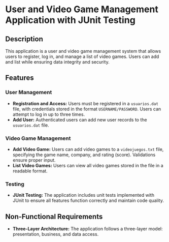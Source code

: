# User and Video Game Management Application with JUnit Testing

## Description
This application is a user and video game management system that allows users to register, log in, and manage a list of video games. Users can add and list while ensuring data integrity and security.

## Features

### User Management
- **Registration and Access:** Users must be registered in a `usuarios.dat` file, with credentials stored in the format `USERNAME/PASSWORD`. Users can attempt to log in up to three times.
- **Add User:** Authenticated users can add new user records to the `usuarios.dat` file.

### Video Game Management
- **Add Video Game:** Users can add video games to a `videojuegos.txt` file, specifying the game name, company, and rating (score). Validations ensure proper input.
- **List Video Games:** Users can view all video games stored in the file in a readable format.

### Testing
- **JUnit Testing:** The application includes unit tests implemented with JUnit to ensure all features function correctly and maintain code quality. 

## Non-Functional Requirements
- **Three-Layer Architecture:** The application follows a three-layer model: presentation, business, and data access.
